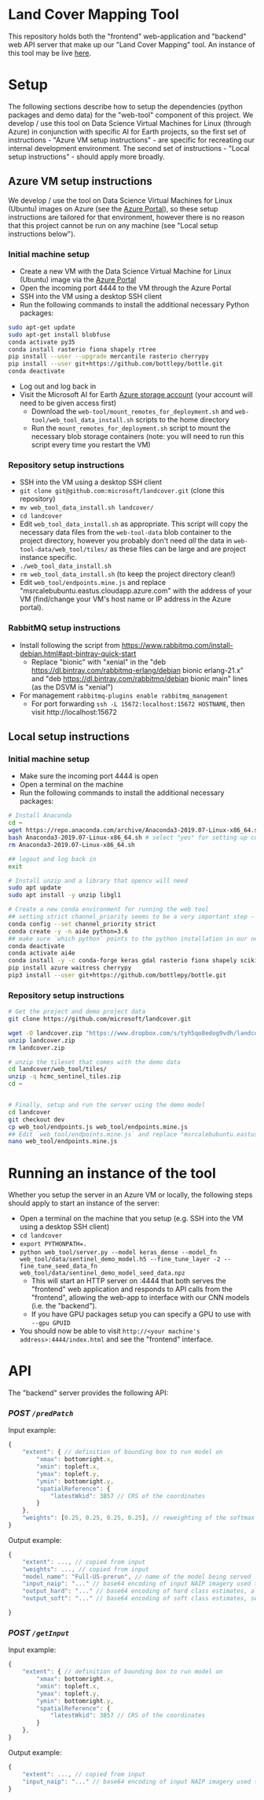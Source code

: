 # Land Cover Mapping Tool

This repository holds both the "frontend" web-application and "backend" web API server that make up our "Land Cover Mapping" tool.
An instance of this tool may be live [here](http://aka.ms/landcoverdemo).


# Setup

The following sections describe how to setup the dependencies (python packages and demo data) for the "web-tool" component of this project. We develop / use this tool on Data Science Virtual Machines for Linux (through Azure) in conjunction with specific AI for Earth projects, so the first set of instructions - "Azure VM setup instructions" - are specific for recreating our internal development environment. The second set of instructions - "Local setup instructions" - should apply more broadly.

## Azure VM setup instructions

We develop / use the tool on Data Science Virtual Machines for Linux (Ubuntu) images on Azure (see the [Azure Portal](https://portal.azure.com/)), so these setup instructions are tailored for that environment, however there is no reason that this project cannot be run on any machine (see "Local setup instructions below").

### Initial machine setup

- Create a new VM with the Data Science Virtual Machine for Linux (Ubuntu) image via the [Azure Portal](https://ms.portal.azure.com/)
- Open the incoming port 4444 to the VM through the Azure Portal
- SSH into the VM using a desktop SSH client
- Run the following commands to install the additional necessary Python packages:
```bash
sudo apt-get update
sudo apt-get install blobfuse
conda activate py35
conda install rasterio fiona shapely rtree
pip install --user --upgrade mercantile rasterio cherrypy
pip install --user git+https://github.com/bottlepy/bottle.git
conda deactivate
```
- Log out and log back in
- Visit the Microsoft AI for Earth [Azure storage account](https://portal.azure.com/#blade/Microsoft_Azure_Storage/FileShareMenuBlade/overview/storageAccountId/%2Fsubscriptions%2Fc9726640-cf74-4111-92f5-0d1c87564b93%2FresourceGroups%2FLandcover2%2Fproviders%2FMicrosoft.Storage%2FstorageAccounts%2Fmslandcoverstorageeast/path/vm-fileshare) (your account will need to be given access first)
  - Download the `web-tool/mount_remotes_for_deployment.sh` and `web-tool/web_tool_data_install.sh` scripts to the home directory
  - Run the `mount_remotes_for_deployment.sh` script to mount the necessary blob storage containers (note: you will need to run this script every time you restart the VM)

### Repository setup instructions

- SSH into the VM using a desktop SSH client
- `git clone git@github.com:microsoft/landcover.git` (clone this repository)
- `mv web_tool_data_install.sh landcover/`
- `cd landcover`
- Edit `web_tool_data_install.sh` as appropriate. This script will copy the necessary data files from the `web-tool-data` blob container to the project directory,  however you probably don't need _all_ the data in `web-tool-data/web_tool/tiles/` as these files can be large and are project instance specific.
- `./web_tool_data_install.sh`
- `rm web_tool_data_install.sh` (to keep the project directory clean!)
- Edit `web_tool/endpoints.mine.js` and replace "msrcalebubuntu.eastus.cloudapp.azure.com" with the address of your VM (find/change your VM's host name or IP address in the Azure portal).

### RabbitMQ setup instructions

- Install following the script from https://www.rabbitmq.com/install-debian.html#apt-bintray-quick-start
  - Replace "bionic" with "xenial" in the "deb https://dl.bintray.com/rabbitmq-erlang/debian bionic erlang-21.x" and "deb https://dl.bintray.com/rabbitmq/debian bionic main" lines (as the DSVM is "xenial")
- For management `rabbitmq-plugins enable rabbitmq_management`
  - For port forwarding `ssh -L 15672:localhost:15672 HOSTNAME`, then visit http://localhost:15672


## Local setup instructions

### Initial machine setup

- Make sure the incoming port 4444 is open
- Open a terminal on the machine 
- Run the following commands to install the additional necessary packages:
```bash
# Install Anaconda
cd ~
wget https://repo.anaconda.com/archive/Anaconda3-2019.07-Linux-x86_64.sh
bash Anaconda3-2019.07-Linux-x86_64.sh # select "yes" for setting up conda init
rm Anaconda3-2019.07-Linux-x86_64.sh

## logout and log back in
exit

# Install unzip and a library that opencv will need
sudo apt update
sudo apt install -y unzip libgl1

# Create a new conda environment for running the web tool
## setting strict channel_priority seems to be a very important step - else all the gdal dependencies are very broken
conda config --set channel_priority strict
conda create -y -n ai4e python=3.6
## make sure `which python` points to the python installation in our new environment
conda deactivate
conda activate ai4e
conda install -y -c conda-forge keras gdal rasterio fiona shapely scikit-learn matplotlib utm mercantile opencv rtree
pip install azure waitress cherrypy
pip3 install --user git+https://github.com/bottlepy/bottle.git
```

### Repository setup instructions

```bash
# Get the project and demo project data
git clone https://github.com/microsoft/landcover.git

wget -O landcover.zip "https://www.dropbox.com/s/tyh5qo8edog9vdh/landcover.zip?dl=1"
unzip landcover.zip
rm landcover.zip

# unzip the tileset that comes with the demo data 
cd landcover/web_tool/tiles/
unzip -q hcmc_sentinel_tiles.zip
cd ~


# Finally, setup and run the server using the demo model
cd landcover
git checkout dev
cp web_tool/endpoints.js web_tool/endpoints.mine.js
## Edit `web_tool/endpoints.mine.js` and replace "msrcalebubuntu.eastus.cloudapp.azure.com" with the address of your machine
nano web_tool/endpoints.mine.js
```

# Running an instance of the tool

Whether you setup the server in an Azure VM or locally, the following steps should apply to start an instance of the server:
- Open a terminal on the machine that you setup (e.g. SSH into the VM using a desktop SSH client)
- `cd landcover`
- `export PYTHONPATH=.`
- `python web_tool/server.py --model keras_dense --model_fn web_tool/data/sentinel_demo_model.h5 --fine_tune_layer -2 --fine_tune_seed_data_fn web_tool/data/sentinel_demo_model_seed_data.npz`
  - This will start an HTTP server on :4444 that both serves the "frontend" web application and responds to API calls from the "frontend", allowing the web-app to interface with our CNN models (i.e. the "backend").
  - If you have GPU packages setup you can specify a GPU to use with `--gpu GPUID`
- You should now be able to visit `http://<your machine's address>:4444/index.html` and see the "frontend" interface.


<!-- # Design Overview

- "Frontend"
  - `index.html`, `endpoints.js`
  - Whenever an user clicks somewhere on the map, the app will query each server defined in `endpoints.js` and show the results overlayed on the map.
  - Upon new installation, copy `endpoints.js` to `endpoints.mine.js`. This copy allows customizing the back-end server to use, and will be ignored by Git.
  - When changing the host-name and port number, the URL must end with `/` (eg. `http://msrcalebubuntu.eastus.cloudapp.azure.com:4444/`).
- "Backend"
  - Consists of `server.py`, `ServerModels*.py`, `DataLoader.py`
  - `server.py` starts a bottle server to serve the frontend web application and API 
    - Can be provided a port via command line argument, must be provided a "model" to serve via command line argument.
    - The "model" that is provided via the command line argument corresponds to one of the `ServerModels*.py` files. Currently this interface is just an ugly hack.
  - `DataLoader.py` contains all the code for finding the data assosciated with a given spatial query. -->


# API

The "backend" server provides the following API:

### *POST `/predPatch`*

Input example:
```js
{
    "extent": { // definition of bounding box to run model on
        "xmax": bottomright.x,
        "xmin": topleft.x,
        "ymax": topleft.y,
        "ymin": bottomright.y,
        "spatialReference": {
            "latestWkid": 3857 // CRS of the coordinates
        }
    },
    "weights": [0.25, 0.25, 0.25, 0.25], // reweighting of the softmax outputs, there should be one number (per class)
}
```

Output example:
```js
{
    "extent": ..., // copied from input
    "weights": ..., // copied from input
    "model_name": "Full-US-prerun", // name of the model being served
    "input_naip": "..." // base64 encoding of input NAIP imagery used to generate the model output, as PNG
    "output_hard": "..." // base64 encoding of hard class estimates, also as PNG
    "output_soft": "..." // base64 encoding of soft class estimates, see `utils.class_prediction_to_img()` for how image is generated

}
```

### *POST `/getInput`*

Input example:
```js
{
    "extent": { // definition of bounding box to run model on
        "xmax": bottomright.x,
        "xmin": topleft.x,
        "ymax": topleft.y,
        "ymin": bottomright.y,
        "spatialReference": {
            "latestWkid": 3857 // CRS of the coordinates
        }
    },
}
```

Output example:
```js
{
    "extent": ..., // copied from input
    "input_naip": "..." // base64 encoding of input NAIP imagery used to webpagegenerate the model output, as PNG
}
```

